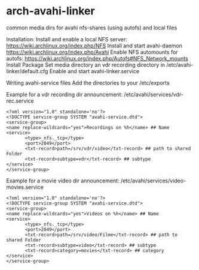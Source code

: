 arch-avahi-linker
=================

common media dirs for avahi nfs-shares (using autofs) and local files

Installation:
Install and enable a local NFS server: https://wiki.archlinux.org/index.php/NFS
Install and start avahi-daemon https://wiki.archlinux.org/index.php/Avahi
Enable NFS automounts for autofs: https://wiki.archlinux.org/index.php/Autofs#NFS_Network_mounts
Install Package
Set media directory an vdr recording directory in /etc/avahi-linker/default.cfg
Enable and start avahi-linker.service

Writing avahi-service files
Add the directories to your /etc/exports

Example for a vdr recording dir announcement:
/etc/avahi/services/vdr-rec.service

```
<?xml version="1.0" standalone='no'?>
<!DOCTYPE service-group SYSTEM "avahi-service.dtd">
<service-group>
<name replace-wildcards="yes">Recordings on %h</name> ## Name
<service>
       <type>_nfs._tcp</type>
       <port>2049</port>
       <txt-record>path=/srv/vdr/video</txt-record> ## path to shared Folder
       <txt-record>subtype=vdr</txt-record> ## subtype
</service>
</service-group>
```

Example for a movie video dir announcement:
/etc/avahi/services/video-movies.service
```
<?xml version="1.0" standalone='no'?>
<!DOCTYPE service-group SYSTEM "avahi-service.dtd">
<service-group>
<name replace-wildcards="yes">Videos on %h</name> ## Name
<service>
       <type>_nfs._tcp</type>
       <port>2049</port>
       <txt-record>path=/srv/video/Filme</txt-record> ## path to shared Folder
       <txt-record>subtype=video</txt-record> ## subtype
       <txt-record>category=movies</txt-record> ## category
</service>
</service-group>
```

